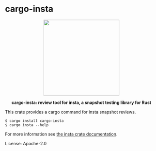 # cargo-insta

<div align="center">
 <img src="https://github.com/mitsuhiko/insta/blob/master/assets/logo.png?raw=true" width="250" height="250">
 <p><strong>cargo-insta: review tool for insta, a snapshot testing library for Rust</strong></p>
</div>

This crate provides a cargo command for insta snapshot reviews.

```
$ cargo install cargo-insta
$ cargo insta --help
```

For more information see [the insta crate documentation](https://docs.rs/insta).

License: Apache-2.0
